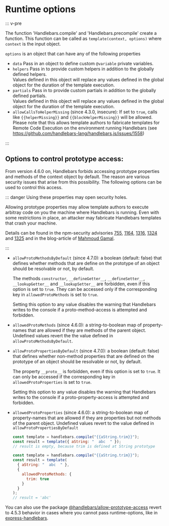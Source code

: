# Runtime options

::: v-pre

The function 'Handlebars.compile' and 'Handlebars.precompile' create a function. This function can be called as
`template(context, options)` where `context` is the input object.

`options` is an object that can have any of the following properties

- `data` Pass in an object to define custom `@variable` private variables.
- `helpers` Pass in to provide custom helpers in addition to the globally defined helpers.  
  Values defined in this object will replace any values defined in the global object for the duration of the template
  execution.
- `partials` Pass in to provide custom partials in addition to the globally defined partials.  
  Values defined in this object will replace any values defined in the global object for the duration of the template
  execution.
- `allowCallsToHelperMissing` (since 4.3.0, insecure): If set to `true`, calls like `{{helperMissing}}` and
  `{{blockHelperMissing}}` will be allowed. Please note that this allows template authors to fabricate templates for
  Remote Code Execution on the environment running Handlebars (see https://github.com/handlebars-lang/handlebars.js/issues/1558)

:::

## Options to control prototype access:

From version 4.6.0 on, Handlebars forbids accessing prototype properties and methods of the context object by default.
The reason are various security issues that arise from this possibility. The following options can be used to control
this access.

::: danger Using these properties may open security holes.

Allowing prototype properties may allow template authors to execute arbitray code on you the machine where Handlebars is
running. Even with some restrictions in place, an attacker may fabricate Handlebars templates that crash your machine.

Details can be found in the npm-security advisories [755](https://www.npmjs.com/advisories/755),
[1164](https://www.npmjs.com/advisories/1164), [1316](https://www.npmjs.com/advisories/1316),
[1324](https://www.npmjs.com/advisories/1324) and [1325](https://www.npmjs.com/advisories/1325) and in the blog-article
of [Mahmoud Gamal](http://mahmoudsec.blogspot.com/2019/04/handlebars-template-injection-and-rce.html).

:::

- `allowProtoMethodsByDefault` (since 4.7.0): a boolean (default: false) that defines whether methods that are define on
  the prototype of an object should be resolvable or not, by default.

  The methods `constructor`, `__defineGetter__`, `__defineSetter__`, `__lookupGetter__` and `__lookupSetter__` are
  forbidden, even if this option is set to `true`. They can be accessed only if the corresponding key in
  `allowedProtoMethods` is set to `true`.

  Setting this option to any value disables the warning that Handlebars writes to the console if a proto-method-access
  is attempted and forbidden.

- `allowedProtoMethods` (since 4.6.0): a string-to-boolean map of property-names that are allowed if they are methods of
  the parent object. Undefined values revert the the value defined in `allowProtoMethodsByDefault`.
- `allowProtoPropertiesByDefault` (since 4.7.0): a boolean (default: false) that defines whether non-method properties
  that are defined on the prototype of an object should be resolvable or not, by default.

  The property `__proto__` is forbidden, even if this option is set to `true`. It can only be accessed if the
  corresponding key in `allowedProtoProperties` is set to `true`.

  Setting this option to any value disables the warning that Handlebars writes to the console if a proto-property-access
  is attempted and forbidden.

- `allowedProtoProperties` (since 4.6.0): a string-to-boolean map of property-names that are allowed if they are
  properties but not methods of the parent object. Undefined values revert to the value defined in
  `allowProtoPropertiesByDefault`

  ```js
  const template = handlebars.compile("{{aString.trim}}");
  const result = template({ aString: "  abc  " });
  // result is empty, because trim is defined at String prototype
  ```

  ```js
  const template = handlebars.compile("{{aString.trim}}");
  const result = template(
    { aString: "  abc  " },
    {
      allowedProtoMethods: {
        trim: true
      }
    }
  );
  // result = 'abc'
  ```

You can also use the package
[@handlebars/allow-prototype-access](https://www.npmjs.com/package/@handlebars/allow-prototype-access) revert to 4.5.3
behavior in cases where you cannot pass runtime-options, like in
[express-handlebars](https://www.npmjs.com/package/express-handlebars).
